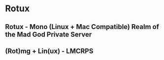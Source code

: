 # Rotux

## Rotux - Mono (Linux + Mac Compatible) Realm of the Mad God Private Server

## (Rot)mg + Lin(ux) - LMCRPS
